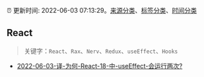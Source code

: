 :alarm_clock: 更新时间: 2022-06-03 07:13:29。[来源分类](../README.md)、[标签分类](../TAGS.md)、[时间分类](../TIMELINE.md)

## React


> 关键字：`React`、`Rax`、`Nerv`、`Redux`、`useEffect`、`Hooks`



- [2022-06-03-译-为何-React-18-中-useEffect-会运行两次?](https://toutiao.io/k/72m4uc2) 